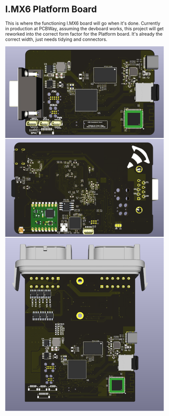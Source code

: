 # I.MX6 Platform Board

This is where the functioning I.MX6 board will go when it's done.
Currently in production at PCBWay, assuming the devboard works, this project will get reworked into the correct form factor for the Platform board. It's already the correct width, just needs tidying and connectors.

![devboard-front](/hardware/platform-i.mx6/images/v0-front.png)
![devboard-back](/hardware/platform-i.mx6/images/v0-back.png)
![v1-mockup](/hardware/platform-i.mx6/images/v1-mockup.png)

